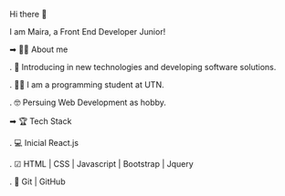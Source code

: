 Hi there 👋

I am Maira, a Front End Developer Junior!

➡ 🙋‍♀️ About me

. 🤔 Introducing in new technologies and developing software solutions.

. 👩‍🎓 I am a programming student at UTN.

. 🤓 Persuing Web Development as hobby. 

➡ 🏆 Tech Stack

. 💻 Inicial React.js

. ☑ HTML | CSS | Javascript | Bootstrap | Jquery

. 🔧 Git | GitHub
 
